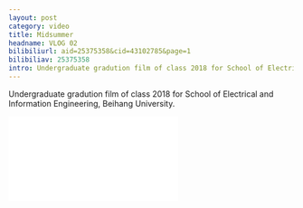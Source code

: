 ```yaml
---
layout: post
category: video
title: Midsummer
headname: VLOG 02
bilibiliurl: aid=25375358&cid=43102785&page=1
bilibiliav: 25375358
intro: Undergraduate gradution film of class 2018 for School of Electrical and Information Engineering, [Beihang University](http://ev.buaa.edu.cn).
---
```


Undergraduate gradution film of class 2018 for School of Electrical and Information Engineering, Beihang University.

<iframe src="//player.bilibili.com/player.html?aid=25375358&cid=43102785&page=1" scrolling="no" border="0" frameborder="no" framespacing="0" allowfullscreen="true"> </iframe>